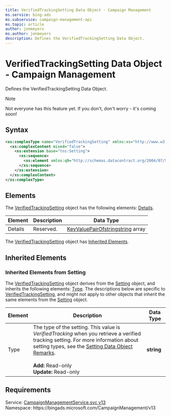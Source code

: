 ```yaml
---
title: VerifiedTrackingSetting Data Object - Campaign Management
ms.service: bing-ads
ms.subservice: campaign-management-api
ms.topic: article
author: jonmeyers
ms.author: jonmeyers
description: Defines the VerifiedTrackingSetting Data Object.
---
```

# VerifiedTrackingSetting Data Object - Campaign Management
Defines the VerifiedTrackingSetting Data Object.

> [!NOTE]
> Not everyone has this feature yet. If you don't, don't worry - it's coming soon!

## Syntax
```xml
<xs:complexType name="VerifiedTrackingSetting" xmlns:xs="http://www.w3.org/2001/XMLSchema">
  <xs:complexContent mixed="false">
    <xs:extension base="tns:Setting">
      <xs:sequence>
        <xs:element xmlns:q9="http://schemas.datacontract.org/2004/07/System.Collections.Generic" minOccurs="0" name="Details" nillable="true" type="q9:ArrayOfArrayOfKeyValuePairOfstringstring" />
      </xs:sequence>
    </xs:extension>
  </xs:complexContent>
</xs:complexType>
```

## <a name="elements"></a>Elements

The [VerifiedTrackingSetting](verifiedtrackingsetting.md) object has the following elements: [Details](#details).

|Element|Description|Data Type|
|-----------|---------------|-------------|
|<a name="details"></a>Details|Reserved.|[KeyValuePairOfstringstring](keyvaluepairofstringstring.md) array|

The [VerifiedTrackingSetting](verifiedtrackingsetting.md) object has [Inherited Elements](#inheritedelements).

## <a name="inheritedelements"></a>Inherited Elements

### <a name="inheritedelementssetting"></a>Inherited Elements from Setting
The [VerifiedTrackingSetting](verifiedtrackingsetting.md) object derives from the [Setting](setting.md) object, and inherits the following elements: [Type](#type). The descriptions below are specific to [VerifiedTrackingSetting](verifiedtrackingsetting.md), and might not apply to other objects that inherit the same elements from the [Setting](setting.md) object.  

|Element|Description|Data Type|
|-----------|---------------|-------------|
|<a name="type"></a>Type|The type of the setting. This value is *VerifiedTracking* when you retrieve a verified tracking setting. For more information about setting types, see the [Setting Data Object Remarks](setting.md#remarks).<br/><br/>**Add:** Read-only<br/>**Update:** Read-only|**string**|

## Requirements
Service: [CampaignManagementService.svc v13](https://campaign.api.bingads.microsoft.com/Api/Advertiser/CampaignManagement/v13/CampaignManagementService.svc)  
Namespace: https\://bingads.microsoft.com/CampaignManagement/v13  

